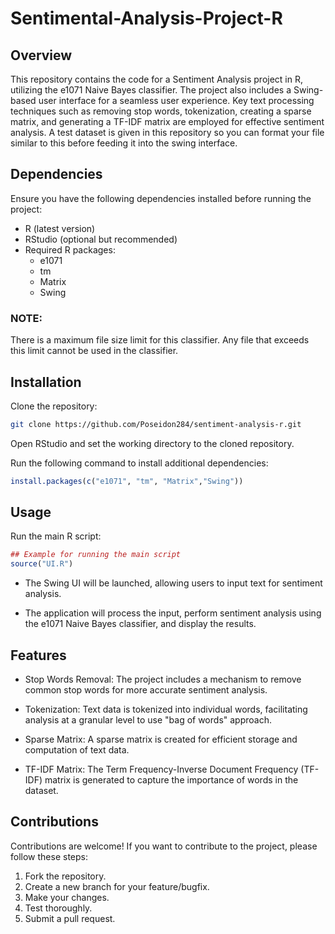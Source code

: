 # Sentimental-Analysis-Project-R

## Overview

This repository contains the code for a Sentiment Analysis project in R, utilizing the e1071 Naive Bayes classifier. The project also includes a Swing-based user interface for a seamless user experience. Key text processing techniques such as removing stop words, tokenization, creating a sparse matrix, and generating a TF-IDF matrix are employed for effective sentiment analysis. A test dataset is given in this repository so you can format your file similar to this before feeding it into the swing interface.

## Dependencies

Ensure you have the following dependencies installed before running the project:

- R (latest version)
- RStudio (optional but recommended)
- Required R packages:
  - e1071
  - tm
  - Matrix
  - Swing

### NOTE:
There is a maximum file size limit for this classifier. Any file that exceeds this limit cannot be used in the classifier.

## Installation
Clone the repository:
```bash
git clone https://github.com/Poseidon284/sentiment-analysis-r.git
```
Open RStudio and set the working directory to the cloned repository.

Run the following command to install additional dependencies:

```R
install.packages(c("e1071", "tm", "Matrix","Swing"))
```

## Usage
Run the main R script:

```R
## Example for running the main script
source("UI.R")
```

- The Swing UI will be launched, allowing users to input text for sentiment analysis.

- The application will process the input, perform sentiment analysis using the e1071 Naive Bayes classifier, and display the results.

## Features
- Stop Words Removal: The project includes a mechanism to remove common stop words for more accurate sentiment analysis.

- Tokenization: Text data is tokenized into individual words, facilitating analysis at a granular level to use "bag of words" approach.

- Sparse Matrix: A sparse matrix is created for efficient storage and computation of text data.

- TF-IDF Matrix: The Term Frequency-Inverse Document Frequency (TF-IDF) matrix is generated to capture the importance of words in the dataset.

## Contributions
Contributions are welcome! If you want to contribute to the project, please follow these steps:

  1. Fork the repository.
  2. Create a new branch for your feature/bugfix.
  3. Make your changes.
  4. Test thoroughly.
  5. Submit a pull request.
